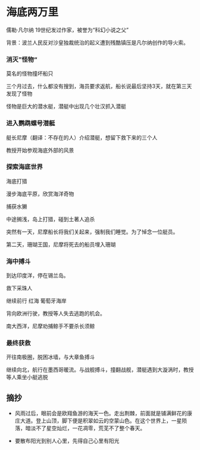# 海底两万里

儒勒·凡尔纳 
19世纪发过作家，被誉为“科幻小说之父”

背景：波兰人民反对沙皇独裁统治的起义遭到残酷镇压是凡尔纳创作的导火索。

### 消灭”怪物“

莫名的怪物撞坏船只

三个月过去，什么都没有搜到，海员要求返航，船长说最后坚持3天，就在第三天发现了怪物

怪物是巨大的潜水艇，潜艇中出现几个壮汉抓入潜艇


### 进入鹦鹉螺号潜艇

艇长尼摩（翻译：不存在的人）介绍潜艇，想留下救下来的三个人

教授开始参观海底外部的风景


### 探索海底世界

海底打猎

漫步海底平原，欣赏海洋奇物

捕获水獭

中途搁浅，岛上打猎，碰到土著人追杀

突然有一天，尼摩船长将我们关起来，强制我们睡觉。为了悼念一位艇员。

第二天，珊瑚王国，尼摩将死去的船员埋入珊瑚


### 海中搏斗

到达印度洋，停在锡兰岛。

救下采珠人

继续前行 红海 葡萄牙海岸

背向欧洲行驶，教授等人失去逃跑的机会。

南大西洋，尼摩劝捕鲸手不要杀长须鲸


### 最终获救

开往南极圈，脱困冰墙，与大章鱼搏斗

继续向北，航行在墨西哥暖流。与战舰搏斗，撞翻战舰，潜艇遇到大漩涡时，教授等人乘坐小艇逃脱




## 摘抄

- 风雨过后，眼前会是欧翔鱼游的海天一色。走出荆棘，前面就是铺满鲜花的康庄大道。登上山顶，脚下便是积翠如云的空蒙山色。在这个世界上，一星陨落，暗淡不了星空灿烂，一花凋零，荒芜不了整个春天。

- 要散布阳光到别人心里，先得自己心里有阳光